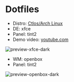 # Dotfiles

- Distro: [Ctlos/Arch Linux](https://ctlos.github.io/)
- DE: xfce
- Panel: tint2
- Demo video: [youtube.com](https://www.youtube.com/watch?v=zy7PXb4ZcZw)
<!-- - Yt: [youtube.com](https://www.youtube.com/channel/UCPCp_ZnMKEwYdnA_YfOZrZg) -->

![preview-xfce-dark](https://raw.githubusercontent.com/creio/dots/master/screen/dark.png)

- WM: openbox
- Panel: tint2

![preview-openbox-dark](https://raw.githubusercontent.com/creio/dots/master/screen/openbox.png)